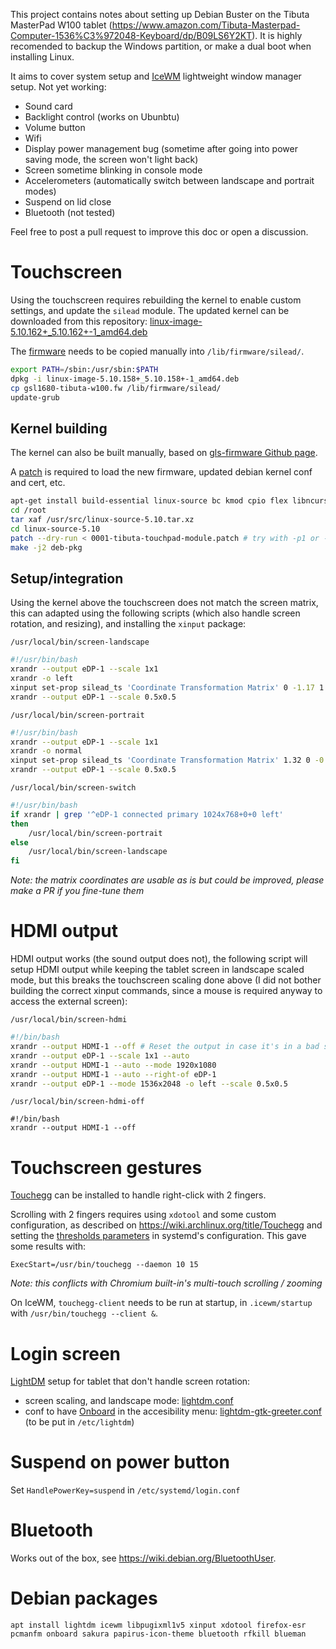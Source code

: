 This project contains notes about setting up Debian Buster on the Tibuta MasterPad W100 tablet (<https://www.amazon.com/Tibuta-Masterpad-Computer-1536%C3%972048-Keyboard/dp/B09LS6Y2KT>).
It is highly recomended to backup the Windows partition, or make a dual boot when installing Linux.

It aims to cover system setup and [IceWM](https://ice-wm.org/) lightweight window manager setup. Not yet working:

- Sound card
- Backlight control (works on Ubunbtu)
- Volume button
- Wifi
- Display power management bug (sometime after going into power saving mode, the screen won't light back)
- Screen sometime blinking in console mode
- Accelerometers (automatically switch between landscape and portrait modes)
- Suspend on lid close
- Bluetooth (not tested)

Feel free to post a pull request to improve this doc or open a discussion.

# Touchscreen

Using the touchscreen requires rebuilding the kernel to enable custom settings, and update the `silead` module. The updated kernel can be downloaded from this repository: [linux-image-5.10.162+_5.10.162+-1_amd64.deb](/uploads/Home/linux-image-5.10.162+_5.10.162+-1_amd64.deb)

The [firmware](/uploads/Home/gsl1680-tibuta-w100.fw) needs to be copied manually into `/lib/firmware/silead/`.

```sh
export PATH=/sbin:/usr/sbin:$PATH
dpkg -i linux-image-5.10.158+_5.10.158+-1_amd64.deb
cp gsl1680-tibuta-w100.fw /lib/firmware/silead/
update-grub
```

## Kernel building

The kernel can also be built manually, based on [gls-firmware Github page](https://github.com/onitake/gsl-firmware).

A [patch](/uploads/Home/0001-tibuta-touchpad-module.patch) is required to load the new firmware, updated debian kernel conf and cert, etc.

```sh
apt-get install build-essential linux-source bc kmod cpio flex libncurses5-dev libelf-dev libssl-dev dwarves bison python3
cd /root
tar xaf /usr/src/linux-source-5.10.tar.xz
cd linux-source-5.10
patch --dry-run < 0001-tibuta-touchpad-module.patch # try with -p1 or -p0 in case of error, then remove dry-run
make -j2 deb-pkg
```

## Setup/integration

Using the kernel above the touchscreen does not match the screen matrix, this can adapted using the following scripts (which also handle screen rotation, and resizing), and installing the `xinput` package:

`/usr/local/bin/screen-landscape`
```sh
#!/usr/bin/bash
xrandr --output eDP-1 --scale 1x1
xrandr -o left
xinput set-prop silead_ts 'Coordinate Transformation Matrix' 0 -1.17 1.17 1.32 0 -0.32 0 0 1
xrandr --output eDP-1 --scale 0.5x0.5
```

`/usr/local/bin/screen-portrait`
```sh
#!/usr/bin/bash
xrandr --output eDP-1 --scale 1x1
xrandr -o normal
xinput set-prop silead_ts 'Coordinate Transformation Matrix' 1.32 0 -0.32 0 1.17 -0.17 0 0 1
xrandr --output eDP-1 --scale 0.5x0.5
```

`/usr/local/bin/screen-switch`
```sh
#!/usr/bin/bash
if xrandr | grep '^eDP-1 connected primary 1024x768+0+0 left'
then
    /usr/local/bin/screen-portrait
else
    /usr/local/bin/screen-landscape
fi
```

_Note: the matrix coordinates are usable as is but could be improved, please make a PR if you fine-tune them_

# HDMI output

HDMI output works (the sound output does not), the following script will setup HDMI output while keeping the tablet screen in landscape scaled mode, but this breaks the touchscreen scaling done above (I did not bother building the correct xinput commands, since a mouse is required anyway to access the external screen):

`/usr/local/bin/screen-hdmi`
```sh
#!/bin/bash
xrandr --output HDMI-1 --off # Reset the output in case it's in a bad state
xrandr --output eDP-1 --scale 1x1 --auto
xrandr --output HDMI-1 --auto --mode 1920x1080
xrandr --output HDMI-1 --auto --right-of eDP-1
xrandr --output eDP-1 --mode 1536x2048 -o left --scale 0.5x0.5
```

`/usr/local/bin/screen-hdmi-off`
```
#!/bin/bash
xrandr --output HDMI-1 --off
```

# Touchscreen gestures

[Touchegg](https://github.com/JoseExposito/touchegg) can be installed to handle right-click with 2 fingers.

Scrolling with 2 fingers requires using `xdotool` and some  custom configuration, as described on <https://wiki.archlinux.org/title/Touchegg> and setting the [thresholds parameters](https://github.com/JoseExposito/touchegg#daemon-configuration) in systemd's configuration. This gave some results with:

```
ExecStart=/usr/bin/touchegg --daemon 10 15
```

_Note: this conflicts with Chromium built-in's multi-touch scrolling / zooming_

On IceWM, `touchegg-client` needs to be run at startup, in `.icewm/startup` with `/usr/bin/touchegg --client &`.

# Login screen

[LightDM](https://doc.ubuntu-fr.org/lightdm) setup for tablet that don't handle screen rotation:

- screen scaling, and landscape mode: [lightdm.conf](/uploads/Home/lightdm.conf)
- conf to have [Onboard](https://launchpad.net/onboard) in the accesibility menu: [lightdm-gtk-greeter.conf](/uploads/Home/lightdm-gtk-greeter.conf)
(to be put in `/etc/lightdm`)

# Suspend on power button

Set `HandlePowerKey=suspend` in `/etc/systemd/login.conf`

# Bluetooth

Works out of the box, see <https://wiki.debian.org/BluetoothUser>.

# Debian packages

```
apt install lightdm icewm libpugixml1v5 xinput xdotool firefox-esr pcmanfm onboard sakura papirus-icon-theme bluetooth rfkill blueman
```
